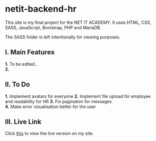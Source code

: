 # netit-backend-hr
This site is my final project for the NET IT ACADEMY.
It uses HTML, CSS, SASS, JavaScript, Bootstrap, PHP and MariaDB.

The SASS folder is left intentionally for viewing purposes.

## I. Main Features
**1.** To be edited...  
**2.**  

## II. To Do
**1.** Implement avatars for everyone
**2.** Implement file upload for employee and readability for HR
**3.** Fix pagination for messages  
**4.** Make error visualisation better for the user  

## III. Live Link
Click [this](https://thisisanexample.website/) to view the live version on my site.
